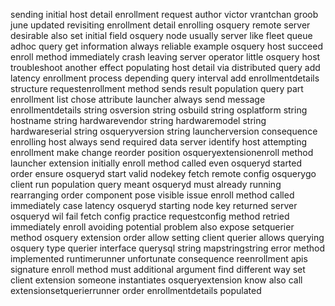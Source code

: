 sending initial host detail enrollment request author victor vrantchan groob june updated revisiting enrollment detail enrolling osquery remote server desirable also set initial field osquery node usually server like fleet queue adhoc query get information always reliable example osquery host succeed enroll method immediately crash leaving server operator little osquery host troubleshoot another effect populating host detail via distributed query add latency enrollment process depending query interval add enrollmentdetails structure requestenrollment method sends result population query part enrollment list chose attribute launcher always send message enrollmentdetails string osversion string osbuild string osplatform string hostname string hardwarevendor string hardwaremodel string hardwareserial string osqueryversion string launcherversion consequence enrolling host always send required data server identify host attempting enrollment make change reorder position osqueryextensionenroll method launcher extension initially enroll method called even osqueryd started order ensure osqueryd start valid nodekey fetch remote config osquerygo client run population query meant osqueryd must already running rearranging order component pose visible issue enroll method called immediately case latency osqueryd starting node key returned server osqueryd wil fail fetch config practice requestconfig method retried immediately enroll avoiding potential problem also expose setquerier method osquery extension order allow setting client querier allows querying osquery type querier interface querysql string mapstringstring error method implemented runtimerunner unfortunate consequence reenrollment apis signature enroll method must additional argument find different way set client extension someone instantiates osqueryextension know also call extensionsetquerierrunner order enrollmentdetails populated